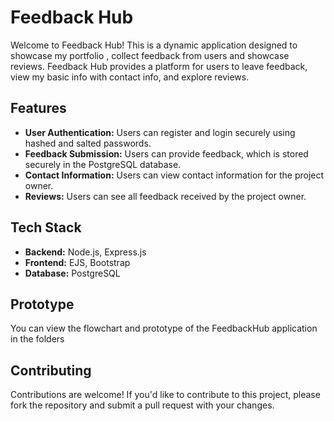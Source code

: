 # Feedback Hub

Welcome to Feedback Hub! This is a dynamic application designed to showcase my portfolio , collect feedback from users and showcase reviews. Feedback Hub provides a platform for users to leave feedback, view my basic info with contact info, and explore reviews.

## Features

- **User Authentication:** Users can register and login securely using hashed and salted passwords.
- **Feedback Submission:** Users can provide feedback, which is stored securely in the PostgreSQL database.
- **Contact Information:** Users can view contact information for the project owner.
- **Reviews:** Users can see all feedback received by the project owner.

## Tech Stack

- **Backend:** Node.js, Express.js
- **Frontend:** EJS, Bootstrap
- **Database:** PostgreSQL

## Prototype

You can view the flowchart and prototype of the FeedbackHub application in the folders

## Contributing

Contributions are welcome! If you'd like to contribute to this project, please fork the repository and submit a pull request with your changes.

